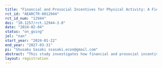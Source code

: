 ```yaml
---
title: "Financial and Prosocial Incentives for Physical Activity: A Field Experiment"
rct_id: "AEARCTR-0012944"
rct_id_num: "12944"
doi: "10.1257/rct.12944-3.0"
date: "2024-02-04"
status: "on_going"
jel: "nan"
start_year: "2024-01-22"
end_year: "2027-03-31"
pi: "Shusaku Sasaki ssasaki.econ@gmail.com"
abstract: "This study investigates how financial and prosocial incentives affect the walking behavior of citizens. In particular, we focus on whether they can self-select the incentive that is more effective in increasing their own number of walking steps. In addition to a control group, our field experiment has three treatment groups: two groups that are assigned to a mandatory program with either monetary or prosocial incentives, and one group that is allowed to choose which program to participate in. Our analysis reveals how effectively self-selection works."
layout: registration
---
```


